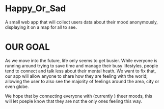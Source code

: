 # Happy_Or_Sad
A small web app that will collect users data about their mood anonymously, displaying it on a map for all to see.

# OUR GOAL
As we move into the future, life only seems to get busier. While everyone is running around trying to save time and manage their busy lifestyles, people tend to connect and talk less about their mental heath. We want to fix that, our app will allow anyone to share how they are feeling with the world; allowing the user to also see the majority of feelings around the area, city or even globe. 

We hope that by connecting everyone with (currently ) theer moods, this will let poeple know that they are not the only ones feeling this way. 